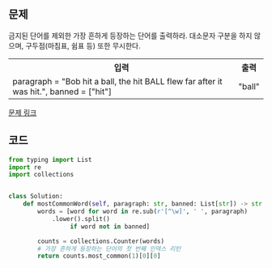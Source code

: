 ## 문제

금지된 단어를 제외한 가장 흔하게 등장하는 단어를 출력하라. 대소문자 구분을 하지 않으며, 구두점(마침표, 쉼표 등) 또한 무시한다.

 <table>
	<th>입력</th>
	<th>출력</th>
	<tr><!-- 첫번째 줄 시작 -->
	    <td>paragraph = "Bob hit a ball, the hit BALL flew far after it was hit.", banned = ["hit"]</td>
	    <td>"ball"</td>
	</tr><!-- 첫번째 줄 끝 -->
    </table>

<a href="https://leetcode.com/problems/most-common-word/" target="_blank">문제 링크</a>

## 코드

```python
from typing import List
import re
import collections


class Solution:
    def mostCommonWord(self, paragraph: str, banned: List[str]) -> str:
        words = [word for word in re.sub(r'[^\w]', ' ', paragraph)
            .lower().split()
                 if word not in banned]

        counts = collections.Counter(words)
        # 가장 흔하게 등장하는 단어의 첫 번째 인덱스 리턴
        return counts.most_common(1)[0][0]
```